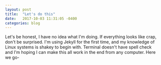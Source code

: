 ```yaml
---
layout: post
title:  "Let's do this"
date:   2017-10-03 11:31:05 -0400
categories: blog
---
```


Let's be honest, I have no idea what I'm doing.
If everything looks like crap, don't be surprised.
I'm using Jekyll for the first time, and my knowledge of
Linux systems is shakey to begin with. Terminal doesn't 
have spell check and I'm hoping I can make this all work
in the end from any computer. Here we go-
